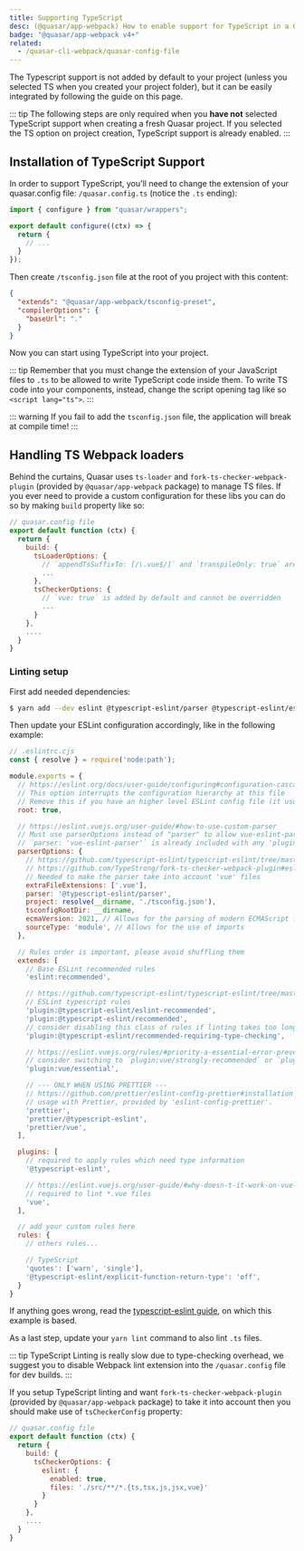 ```yaml
---
title: Supporting TypeScript
desc: (@quasar/app-webpack) How to enable support for TypeScript in a Quasar app.
badge: "@quasar/app-webpack v4+"
related:
  - /quasar-cli-webpack/quasar-config-file
---
```


The Typescript support is not added by default to your project (unless you selected TS when you created your project folder), but it can be easily integrated by following the guide on this page.

::: tip
The following steps are only required when you **have not** selected TypeScript support when creating a fresh Quasar project. If you selected the TS option on project creation, TypeScript support is already enabled.
:::

## Installation of TypeScript Support

In order to support TypeScript, you'll need to change the extension of your quasar.config file: `/quasar.config.ts` (notice the `.ts` ending):

```js
import { configure } from "quasar/wrappers";

export default configure((ctx) => {
  return {
    // ...
  }
});
```

Then create `/tsconfig.json` file at the root of you project with this content:

```json
{
  "extends": "@quasar/app-webpack/tsconfig-preset",
  "compilerOptions": {
    "baseUrl": "."
  }
}
```

Now you can start using TypeScript into your project.

::: tip
Remember that you must change the extension of your JavaScript files to `.ts` to be allowed to write TypeScript code inside them. To write TS code into your components, instead, change the script opening tag like so `<script lang="ts">`.
:::

::: warning
If you fail to add the `tsconfig.json` file, the application will break at compile time!
:::

## Handling TS Webpack loaders <q-badge label="@quasar/app-webpack v4+" />

Behind the curtains, Quasar uses `ts-loader` and `fork-ts-checker-webpack-plugin` (provided by `@quasar/app-webpack` package) to manage TS files. If you ever need to provide a custom configuration for these libs you can do so by making `build` property like so:

```js
// quasar.config file
export default function (ctx) {
  return {
    build: {
      tsLoaderOptions: {
        // `appendTsSuffixTo: [/\.vue$/]` and `transpileOnly: true` are added by default and cannot be overridden
        ...
      },
      tsCheckerOptions: {
        // `vue: true` is added by default and cannot be overridden
        ...
      }
    },
    ....
  }
}
```

### Linting setup

First add needed dependencies:

```bash
$ yarn add --dev eslint @typescript-eslint/parser @typescript-eslint/eslint-plugin
```

Then update your ESLint configuration accordingly, like in the following example:

```js
// .eslintrc.cjs
const { resolve } = require('node:path');

module.exports = {
  // https://eslint.org/docs/user-guide/configuring#configuration-cascading-and-hierarchy
  // This option interrupts the configuration hierarchy at this file
  // Remove this if you have an higher level ESLint config file (it usually happens into a monorepos)
  root: true,

  // https://eslint.vuejs.org/user-guide/#how-to-use-custom-parser
  // Must use parserOptions instead of "parser" to allow vue-eslint-parser to keep working
  // `parser: 'vue-eslint-parser'` is already included with any 'plugin:vue/**' config and should be omitted
  parserOptions: {
    // https://github.com/typescript-eslint/typescript-eslint/tree/master/packages/parser#configuration
    // https://github.com/TypeStrong/fork-ts-checker-webpack-plugin#eslint
    // Needed to make the parser take into account 'vue' files
    extraFileExtensions: ['.vue'],
    parser: '@typescript-eslint/parser',
    project: resolve(__dirname, './tsconfig.json'),
    tsconfigRootDir: __dirname,
    ecmaVersion: 2021, // Allows for the parsing of modern ECMAScript features
    sourceType: 'module', // Allows for the use of imports
  },

  // Rules order is important, please avoid shuffling them
  extends: [
    // Base ESLint recommended rules
    'eslint:recommended',

    // https://github.com/typescript-eslint/typescript-eslint/tree/master/packages/eslint-plugin#usage
    // ESLint typescript rules
    'plugin:@typescript-eslint/eslint-recommended',
    'plugin:@typescript-eslint/recommended',
    // consider disabling this class of rules if linting takes too long
    'plugin:@typescript-eslint/recommended-requiring-type-checking',

    // https://eslint.vuejs.org/rules/#priority-a-essential-error-prevention
    // consider switching to `plugin:vue/strongly-recommended` or `plugin:vue/recommended` for stricter rules
    'plugin:vue/essential',

    // --- ONLY WHEN USING PRETTIER ---
    // https://github.com/prettier/eslint-config-prettier#installation
    // usage with Prettier, provided by 'eslint-config-prettier'.
    'prettier',
    'prettier/@typescript-eslint',
    'prettier/vue',
  ],

  plugins: [
    // required to apply rules which need type information
    '@typescript-eslint',

    // https://eslint.vuejs.org/user-guide/#why-doesn-t-it-work-on-vue-file
    // required to lint *.vue files
    'vue',
  ],

  // add your custom rules here
  rules: {
    // others rules...

    // TypeScript
    'quotes': ['warn', 'single'],
    '@typescript-eslint/explicit-function-return-type': 'off',
  }
}
```

If anything goes wrong, read the [typescript-eslint guide](https://github.com/typescript-eslint/typescript-eslint/blob/master/docs/getting-started/linting/README.md), on which this example is based.

As a last step, update your `yarn lint` command to also lint `.ts` files.

::: tip
TypeScript Linting is really slow due to type-checking overhead, we suggest you to disable Webpack lint extension into the `/quasar.config` file for dev builds.
:::

If you setup TypeScript linting and want `fork-ts-checker-webpack-plugin` (provided by `@quasar/app-webpack` package) to take it into account then you should make use of `tsCheckerConfig` property:

```js
// quasar.config file
export default function (ctx) {
  return {
    build: {
      tsCheckerOptions: {
        eslint: {
          enabled: true,
          files: './src/**/*.{ts,tsx,js,jsx,vue}'
        }
      }
    },
    ....
  }
}
```
